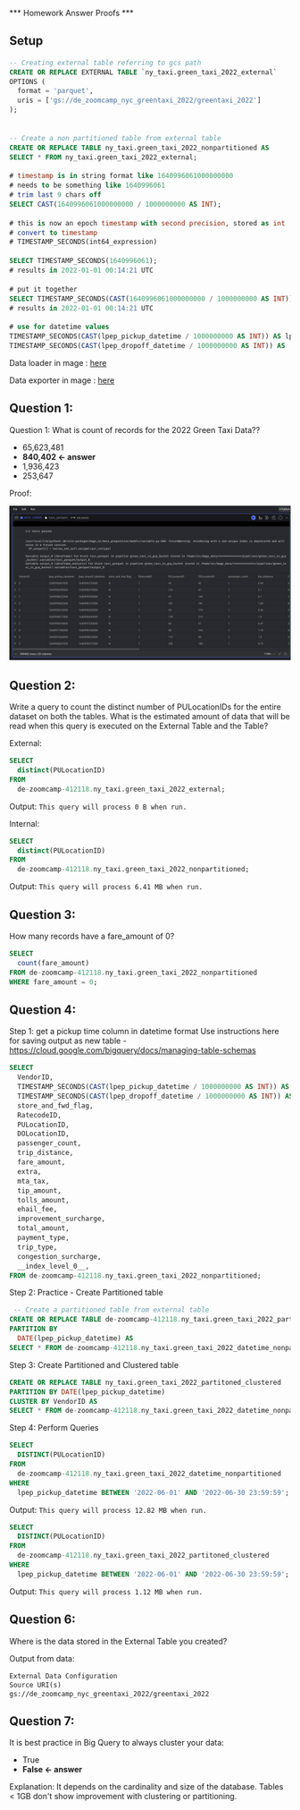 *** Homework Answer Proofs ***

## Setup

```SQL
-- Creating external table referring to gcs path
CREATE OR REPLACE EXTERNAL TABLE `ny_taxi.green_taxi_2022_external`
OPTIONS (
  format = 'parquet',
  uris = ['gs://de_zoomcamp_nyc_greentaxi_2022/greentaxi_2022']
);


-- Create a non partitioned table from external table
CREATE OR REPLACE TABLE ny_taxi.green_taxi_2022_nonpartitioned AS
SELECT * FROM ny_taxi.green_taxi_2022_external;

# timestamp is in string format like 1640996061000000000
# needs to be something like 1640996061
# trim last 9 chars off
SELECT CAST(1640996061000000000 / 1000000000 AS INT);

# this is now an epoch timestamp with second precision, stored as int
# convert to timestamp
# TIMESTAMP_SECONDS(int64_expression)

SELECT TIMESTAMP_SECONDS(1640996061);
# results in 2022-01-01 00:14:21 UTC

# put it together
SELECT TIMESTAMP_SECONDS(CAST(1640996061000000000 / 1000000000 AS INT));
# results in 2022-01-01 00:14:21 UTC

# use for datetime values
TIMESTAMP_SECONDS(CAST(lpep_pickup_datetime / 1000000000 AS INT)) AS lpep_pickup_datetime,
TIMESTAMP_SECONDS(CAST(lpep_dropoff_datetime / 1000000000 AS INT)) AS
```

Data loader in mage : [here](../week2/mage/magic-zoomcamp/data_loaders/taxi_parquet.py) <p>
Data exporter in mage : [here](../week2/mage/magic-zoomcamp/data_exporters/parquet_to_gcs.py)


## Question 1:
Question 1: What is count of records for the 2022 Green Taxi Data??
- 65,623,481
- **840,402 <- answer**
- 1,936,423
- 253,647

Proof:

![Mage output showing total rows from all 2022 parquet files](./homework_images/answer1.png)


## Question 2:

Write a query to count the distinct number of PULocationIDs for the entire dataset on both the tables.
What is the estimated amount of data that will be read when this query is executed on the External Table and the Table?

External:
``` SQL
SELECT
  distinct(PULocationID)
FROM
  de-zoomcamp-412118.ny_taxi.green_taxi_2022_external;
```
Output: 
`This query will process 0 B when run.`


Internal:
``` SQL
SELECT
  distinct(PULocationID)
FROM
  de-zoomcamp-412118.ny_taxi.green_taxi_2022_nonpartitioned;
```
Output:
`This query will process 6.41 MB when run.`

## Question 3:
How many records have a fare_amount of 0?

``` SQL
SELECT
  count(fare_amount)
FROM de-zoomcamp-412118.ny_taxi.green_taxi_2022_nonpartitioned
WHERE fare_amount = 0;
```

## Question 4:
Step 1: get a pickup time column in datetime format
Use instructions here for saving output as new table - https://cloud.google.com/bigquery/docs/managing-table-schemas

```SQL
SELECT
  VendorID,
  TIMESTAMP_SECONDS(CAST(lpep_pickup_datetime / 1000000000 AS INT)) AS lpep_pickup_datetime,
  TIMESTAMP_SECONDS(CAST(lpep_dropoff_datetime / 1000000000 AS INT)) AS lpep_dropoff_datetime,
  store_and_fwd_flag,
  RatecodeID,
  PULocationID,
  DOLocationID,
  passenger_count,
  trip_distance,
  fare_amount,
  extra,
  mta_tax,
  tip_amount,
  tolls_amount,
  ehail_fee,
  improvement_surcharge,
  total_amount,
  payment_type,
  trip_type,
  congestion_surcharge,
  __index_level_0__,
FROM de-zoomcamp-412118.ny_taxi.green_taxi_2022_nonpartitioned;
```

Step 2: Practice - Create Partitioned table
``` SQL
 -- Create a partitioned table from external table
CREATE OR REPLACE TABLE de-zoomcamp-412118.ny_taxi.green_taxi_2022_partitioned
PARTITION BY
  DATE(lpep_pickup_datetime) AS
SELECT * FROM de-zoomcamp-412118.ny_taxi.green_taxi_2022_datetime_nonpartitioned;
```

Step 3: Create Partitioned and Clustered table
``` SQL
CREATE OR REPLACE TABLE ny_taxi.green_taxi_2022_partitoned_clustered
PARTITION BY DATE(lpep_pickup_datetime)
CLUSTER BY VendorID AS
SELECT * FROM de-zoomcamp-412118.ny_taxi.green_taxi_2022_datetime_nonpartitioned;

```

Step 4: Perform Queries 

```SQL
SELECT 
  DISTINCT(PULocationID)
FROM 
  de-zoomcamp-412118.ny_taxi.green_taxi_2022_datetime_nonpartitioned
WHERE 
  lpep_pickup_datetime BETWEEN '2022-06-01' AND '2022-06-30 23:59:59';
``` 
Output:
`This query will process 12.82 MB when run.`

``` SQL 
SELECT 
  DISTINCT(PULocationID)
FROM 
  de-zoomcamp-412118.ny_taxi.green_taxi_2022_partitoned_clustered
WHERE 
  lpep_pickup_datetime BETWEEN '2022-06-01' AND '2022-06-30 23:59:59';
```
Output:
`This query will process 1.12 MB when run.`

## Question 6: 
Where is the data stored in the External Table you created?

Output from data:
```
External Data Configuration
Source URI(s)
gs://de_zoomcamp_nyc_greentaxi_2022/greentaxi_2022
```


## Question 7:
It is best practice in Big Query to always cluster your data:
- True
- **False <- answer**

Explanation:
It depends on the cardinality and size of the database. Tables < 1GB don't show improvement with clustering or partitioning. 
